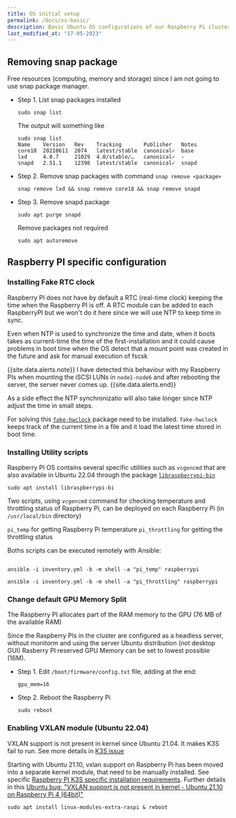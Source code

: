 ```yaml
---
title: OS initial setup
permalink: /docs/os-basic/
description: Basic Ubuntu OS configurations of our Raspberry Pi cluster nodes.
last_modified_at: "17-05-2023"
---
```


## Removing snap package

Free resources (computing, memory and storage) since I am not going to use snap package manager.

- Step 1. List snap packages installed
  
  ```shell
  sudo snap list
  ```

  The output will something like

  ```shell
  sudo snap list
  Name    Version   Rev    Tracking       Publisher   Notes
  core18  20210611  2074   latest/stable  canonical✓  base
  lxd     4.0.7     21029  4.0/stable/…   canonical✓  -
  snapd   2.51.1    12398  latest/stable  canonical✓  snapd
  ```

- Step 2. Remove snap packages with command `snap remove <package>`

  ```shell
  snap remove lxd && snap remove core18 && snap remove snapd
  ```

- Step 3. Remove snapd package

  ```shell
  sudo apt purge snapd
  ```

  Remove packages not required

  ```shell
  sudo apt autoremove
  ```

## Raspberry PI specific configuration

### Installing Fake RTC clock

Raspberry PI does not have by default a RTC (real-time clock) keeping the time when the Raspberry PI is off. A RTC module can be added to each RaspberryPI but we won't do it here since we will use NTP to keep time in sync.

Even when NTP is used to synchronize the time and date, when it boots takes as current-time the time of the first-installation and it could cause problems in boot time when the OS detect that a mount point was created in the future and ask for manual execution of fscsk

{{site.data.alerts.note}}
I have detected this behaviour with my Raspberry PIs when mounting the iSCSI LUNs in `node1-node6` and after rebooting the server, the server never comes up.
{{site.data.alerts.end}}

As a side effect the NTP synchronizatio will also take longer since NTP adjust the time in small steps.

For solving this [`fake-hwclock`](http://manpages.ubuntu.com/manpages/focal/man8/fake-hwclock.8.html) package need to be installed. `fake-hwclock` keeps track of the current time in a file and it load the latest time stored in boot time.

### Installing Utility scripts

Raspberry PI OS contains several specific utilities such as `vcgencmd` that are also available in Ubuntu 22.04 through the package [`libraspberrypi-bin`](https://packages.ubuntu.com/jammy/libraspberrypi-bin)

```shell
sudo apt install libraspberrypi-bi
```

Two scripts, using `vcgencmd` command for checking temperature and throttling status of Raspberry Pi, can be deployed on each Raspberry Pi (in `/usr/local/bin` directory)

`pi_temp` for getting Raspberry Pi temperature
`pi_throttling` for getting the throttling status

Boths scripts can be executed remotely with Ansible:

```shell

ansible -i inventory.yml -b -m shell -a "pi_temp" raspberrypi
    
ansible -i inventory.yml -b -m shell -a "pi_throttling" raspberrypi
```

### Change default GPU Memory Split

The Raspberry PI allocates part of the RAM memory to the GPU (76 MB of the available RAM)

Since the Raspberry PIs in the cluster are configured as a headless server, without monitorm and using the server Ubuntu distribution (not desktop GUI) Rasberry PI reserved GPU Memory can be set to lowest possible (16M).

- Step 1. Edit `/boot/firmware/config.txt` file, adding at the end:

  ```
  gpu_mem=16
  ```

- Step 2. Reboot the Raspberry Pi

  ```shell
  sudo reboot
  ```


### Enabling VXLAN module (Ubuntu 22.04)


VXLAN support is not present in kernel since Ubuntu 21.04. It makes K3S fail to run. See more details in [K3S issue](https://github.com/k3s-io/k3s/issues/4234)

Starting with Ubuntu 21.10, vxlan support on Raspberry Pi has been moved into a separate kernel module, that need to be manually installed. See specific [Raspberry PI K3S specific installation requirements](https://docs.k3s.io/advanced#raspberry-pi). Further details in this [Ubuntu bug: "VXLAN support is not present in kernel - Ubuntu 21.10 on Raspberry Pi 4 (64bit)"](https://bugs.launchpad.net/ubuntu/+source/linux-raspi/+bug/1947628)

```shell
sudo apt install linux-modules-extra-raspi & reboot
```